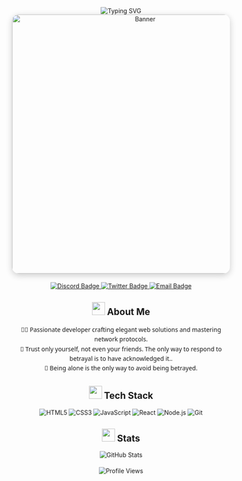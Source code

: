 <div align="center">
  <img src="https://readme-typing-svg.demolab.com?font=JetBrains+Mono&weight=600&size=32&duration=2500&pause=1000&color=00DDEB¢er=true&vCenter=true&width=650&lines=Hello+World%2C+I'm+CastorWeb;Welcome+to+my+GitHub+Universe" alt="Typing SVG" />
</div>

<div align="center">
  <img src="https://i.pinimg.com/originals/ca/b2/46/cab2463eccff08174ce7fe410b71da26.gif" width="600" style="border-radius: 15px; box-shadow: 0 4px 15px rgba(0, 0, 0, 0.2);" alt="Banner" />
</div>

<div align="center" style="margin: 20px 0;">
  <a href="https://discord.gg/NNUVTXx4Kx">
    <img src="https://img.shields.io/badge/Discord-5865F2?style=for-the-badge&logo=discord&logoColor=white" alt="Discord Badge"/>
  </a>
  <a href="https://twitter.com/soon">
    <img src="https://img.shields.io/badge/Twitter-1DA1F2?style=for-the-badge&logo=twitter&logoColor=white" alt="Twitter Badge"/>
  </a>
  <a href="mailto:0xcastor@proton.me">
    <img src="https://img.shields.io/badge/Email-D14836?style=for-the-badge&logo=gmail&logoColor=white" alt="Email Badge"/>
  </a>
</div>

## <div align="center"><img src="https://emojis.slackmojis.com/emojis/images/1643514552/5579/blobwave.gif?1643514552" width="30"/> About Me</div>

<p align="center" style="max-width: 700px; margin: 0 auto; font-family: 'Segoe UI', sans-serif; line-height: 1.6;">
  👨‍💻 Passionate developer crafting elegant web solutions and mastering network protocols.<br>
  📜 Trust only yourself, not even your friends. The only way to respond to betrayal is to have acknowledged it..<br>
  👤 Being alone is the only way to avoid being betrayed.<br>
</p>

## <div align="center"><img src="https://awmfbkyofdolanueabtg.supabase.co/storage/v1/object/public/icon//database.png" width="30"/> Tech Stack</div>

<div align="center">
  <img src="https://img.shields.io/badge/HTML5-E34F26?style=flat-square&logo=html5&logoColor=white" alt="HTML5"/>
  <img src="https://img.shields.io/badge/CSS3-1572B6?style=flat-square&logo=css3&logoColor=white" alt="CSS3"/>
  <img src="https://img.shields.io/badge/JavaScript-F7DF1E?style=flat-square&logo=javascript&logoColor=black" alt="JavaScript"/>
  <img src="https://img.shields.io/badge/React-61DAFB?style=flat-square&logo=react&logoColor=black" alt="React"/>
  <img src="https://img.shields.io/badge/Node.js-339933?style=flat-square&logo=nodedotjs&logoColor=white" alt="Node.js"/>
  <img src="https://img.shields.io/badge/Git-F05032?style=flat-square&logo=git&logoColor=white" alt="Git"/>
</div>

## <div align="center"><img src="https://emojis.slackmojis.com/emojis/images/1643514068/1264/party_blob.gif?1643514068" width="30"/> Stats</div>

<div align="center">
  <img src="https://github-readme-stats.vercel.app/api?username=CastorWeb&show_icons=true&theme=radical&hide_border=true&bg_color=0D1117" alt="GitHub Stats" />
</div>

<div align="center" style="margin-top: 20px;">
  <img src="https://komarev.com/ghpvc/?username=CastorWeb&style=flat-square&color=00DDEB" alt="Profile Views" />
</div>
